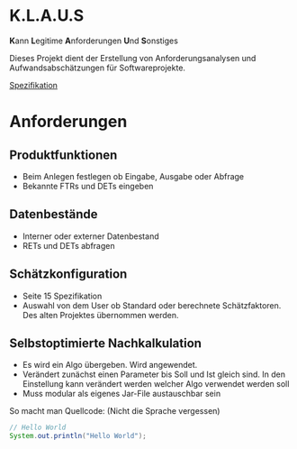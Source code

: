# K.L.A.U.S
 **K**ann **L**egitime **A**nforderungen **U**nd **S**onstiges

Dieses Projekt dient der Erstellung von Anforderungsanalysen und Aufwandsabschätzungen für Softwareprojekte.

[Spezifikation](https://github.com/rasple/sw-eng-jfx/tree/master/spezifikation.pdf)

# Anforderungen
## Produktfunktionen
* Beim Anlegen festlegen ob Eingabe, Ausgabe oder Abfrage
* Bekannte FTRs und DETs eingeben
## Datenbestände
* Interner oder externer Datenbestand
* RETs und DETs abfragen
## Schätzkonfiguration
* Seite 15 Spezifikation
* Auswahl von dem User ob Standard oder berechnete Schätzfaktoren.
Des alten Projektes übernommen werden.
## Selbstoptimierte Nachkalkulation 
* Es wird ein Algo übergeben. Wird angewendet.
* Verändert zunächst einen Parameter bis Soll und Ist gleich sind.
 In den Einstellung kann verändert werden welcher Algo verwendet werden soll
* Muss modular als eigenes Jar-File austauschbar sein

So macht man Quellcode: (Nicht die Sprache vergessen)
```Java
// Hello World
System.out.println("Hello World");
```
 